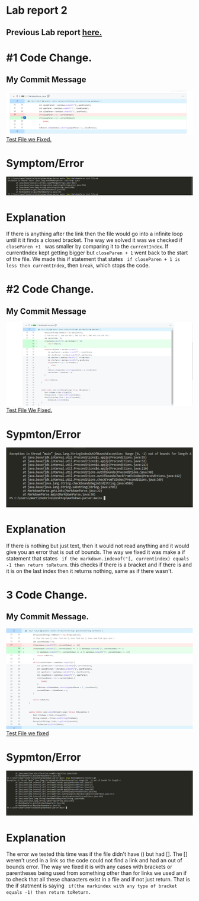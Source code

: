 # Lab report 2

## Previous Lab report [here.](https://omartinezangulo.github.io/cse15l-lab-reports/lab-report-1-week-2.html)

# #1 Code Change.

## My Commit Message
 ![image](/images/Screenshot294.png)
 [Test File we Fixed.](https://github.com/leahkuruvila/markdown-parser/blob/6938e7d578994dbde1da1c611c9ee5034838fcc9/test-file.md)


# Symptom/Error
![image](/images/Screenshot295.png)

# Explanation
If there is anything after the link then the file would go into a infinite loop until it it finds a closed bracket. The way we solved it was we checked if ```closeParen +1 ``` was smaller by comparing it to the ```currentIndex```. If currentIndex kept getting bigger but ```closeParen + 1``` went back to the start of the file. We made this if statement that states ``` if closeParen + 1 is less then currentIndex```, then ```break```, which stops the code.    

#  #2 Code Change.

## My Commit Message
![image](/images/Screenshot297.png)
[Test File We Fixed.](https://github.com/wchester/markdown-parser/commit/70178e38fc382f9f4bce230aeff84d3a2385ab2d)

# Sypmton/Error
![image](/images/Screenshot296.png)

# Explanation  
 If there is nothing but just text, then it would not read anything and it would give you an error that is out of bounds. The way we fixed it was make a if statement that states ``` if the markdown.indexof("[, currentindex) equals -1 then return toReturn```. this checks if there is a bracket and if there is and it is on the last index then it returns nothing, same as if there wasn't. 

# 3 Code Change.

 ## My Commit Message.
 ![image](/images/Screenshot298.png)
 [Test File we fixed](https://github.com/wchester/markdown-parser/commit/9c06a935770e43f36587140ccb6ae5b7810a95b1)

# Sypmton/Error
![image](/images/Screenshot299.png)

# Explanation  
The error we tested this time was if the file didn't have () but had []. The [] weren't used in a link so the code could not find a link and had an out of bounds error. The way we fixed it is with any cases with brackets or parentheses being used from something other than for links we used an if to check that all these characters exist in a file and if not just return. That is the if statment is saying ``` if(the markindex with any type of bracket equals -1) then return toReturn.```
